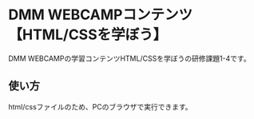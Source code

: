 # DMM WEBCAMPコンテンツ 【HTML/CSSを学ぼう】
DMM WEBCAMPの学習コンテンツHTML/CSSを学ぼうの研修課題1-4です。
## 使い方
html/cssファイルのため、PCのブラウザで実行できます。
